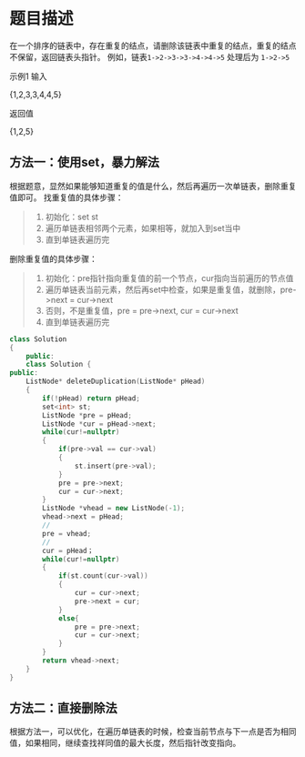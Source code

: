 # 题目描述
在一个排序的链表中，存在重复的结点，请删除该链表中重复的结点，重复的结点不保留，返回链表头指针。 例如，链表`1->2->3->3->4->4->5` 处理后为 `1->2->5`

示例1
输入

{1,2,3,3,4,4,5}

返回值

{1,2,5}


## 方法一：使用set，暴力解法
根据题意，显然如果能够知道重复的值是什么，然后再遍历一次单链表，删除重复值即可。
找重复值的具体步骤：

> 1. 初始化：set<int> st
> 2. 遍历单链表相邻两个元素，如果相等，就加入到set当中
> 3. 直到单链表遍历完</int>

删除重复值的具体步骤：
>  1. 初始化：pre指针指向重复值的前一个节点，cur指向当前遍历的节点值
>  2. 遍历单链表当前元素，然后再set中检查，如果是重复值，就删除，pre->next = cur->next
>  3. 否则，不是重复值，pre = pre->next, cur = cur->next
>  4. 直到单链表遍历完

```cpp
class Solution
{
    public:
    class Solution {
public:
    ListNode* deleteDuplication(ListNode* pHead)
    {
        if(!pHead) return pHead;
        set<int> st;
        ListNode *pre = pHead;
        ListNode *cur = pHead->next;
        while(cur!=nullptr)
        {
            if(pre->val == cur->val)
            {
                st.insert(pre->val);
            }
            pre = pre->next;
            cur = cur->next;
        }
        ListNode *vhead = new ListNode(-1);
        vhead->next = pHead;
        // 
        pre = vhead;
        // 
        cur = pHead；
        while(cur!=nullptr)
        {
            if(st.count(cur->val))
            {
                cur = cur->next;
                pre->next = cur;
            }
            else{
                pre = pre->next;
                cur = cur->next;
            }
        }
        return vhead->next;
    }
}
```


## 方法二：直接删除法
根据方法一，可以优化，在遍历单链表的时候，检查当前节点与下一点是否为相同值，如果相同，继续查找祥同值的最大长度，然后指针改变指向。
```cpp




```